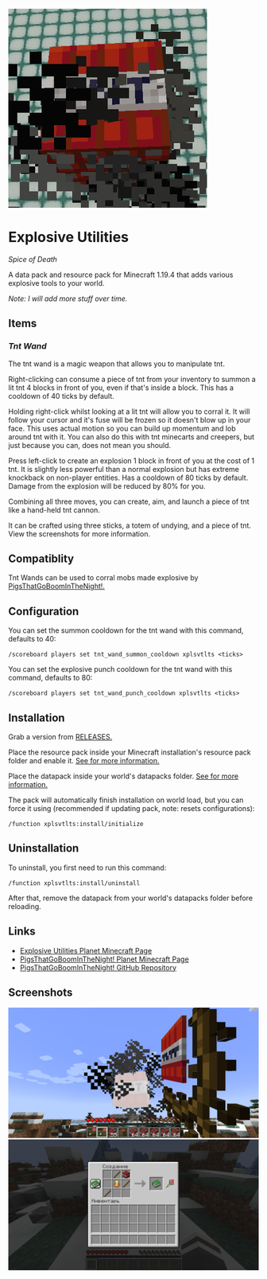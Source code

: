 ![logo](logo.png)

# Explosive Utilities

*Spice of Death*

A data pack and resource pack for Minecraft 1.19.4 that adds various explosive tools to your world.

*Note: I will add more stuff over time.*

## Items

### ***Tnt Wand***

The tnt wand is a magic weapon that allows you to manipulate tnt.

Right-clicking can consume a piece of tnt from your inventory to summon a lit tnt 4 blocks in front of you, even if that's inside a block. This has a cooldown of 40 ticks by default.

Holding right-click whilst looking at a lit tnt will allow you to corral it. It will follow your cursor and it's fuse will be frozen so it doesn't blow up in your face. This uses actual motion so you can build up momentum and lob around tnt with it. You can also do this with tnt minecarts and creepers, but just because you can, does not mean you should.

Press left-click to create an explosion 1 block in front of you at the cost of 1 tnt. It is slightly less powerful than a normal explosion but has extreme knockback on non-player entities. Has a cooldown of 80 ticks by default. Damage from the explosion will be reduced by 80% for you.

Combining all three moves, you can create, aim, and launch a piece of tnt like a hand-held tnt cannon.

It can be crafted using three sticks, a totem of undying, and a piece of tnt. View the screenshots for more information.

## Compatiblity

Tnt Wands can be used to corral mobs made explosive by [PigsThatGoBoomInTheNight!.](https://www.planetminecraft.com/data-pack/pigsthatgoboominthenight "PigsThatGoBoomInTheNight on Planet Minecraft")

## Configuration

You can set the summon cooldown for the tnt wand with this command, defaults to 40:

```text
/scoreboard players set tnt_wand_summon_cooldown xplsvtlts <ticks>
```

You can set the explosive punch cooldown for the tnt wand with this command, defaults to 80:

```text
/scoreboard players set tnt_wand_punch_cooldown xplsvtlts <ticks>
```

## Installation

Grab a version from [RELEASES.](https://github.com/ona-li-toki-e-jan-Epiphany-tawa-mi/Explosive-Utilities/releases "Explosive Utilities Releases Page")

Place the resource pack inside your Minecraft installation's resource pack folder and enable it. [See for more information.](https://minecraft.fandom.com/wiki/Tutorials/Loading_a_resource_pack "A Minecraft Wiki tutorial on installing resource packs")

Place the datapack inside your world's datapacks folder. [See for more information.](https://minecraft.fandom.com/wiki/Tutorials/Installing_a_data_pack "A Minecraft Wiki tutorial on installing data packs")

The pack will automatically finish installation on world load, but you can force it using (recommended if updating pack, note: resets configurations):

```text
/function xplsvtlts:install/initialize
```

## Uninstallation

To uninstall, you first need to run this command:

```text
/function xplsvtlts:install/uninstall
```

After that, remove the datapack from your world's datapacks folder before reloading.

## Links

- [Explosive Utilities Planet Minecraft Page](https://www.planetminecraft.com/data-pack/explosive-utilities "Explosive Utilities on Planet Minecraft")
- [PigsThatGoBoomInTheNight! Planet Minecraft Page](https://www.planetminecraft.com/data-pack/pigsthatgoboominthenight "PigsThatGoBoomInTheNight on Planet Minecraft")
- [PigsThatGoBoomInTheNight! GitHub Repository](https://github.com/ona-li-toki-e-jan-Epiphany-tawa-mi/PigsThatGoBoomInTheNight "PigsThatGoBoomInTheNight on GitHub")

## Screenshots

![corraling tnt](screenshots/corraling_tnt.png)
![tnt wand recipe](screenshots/tnt_wand_recipe.png)
